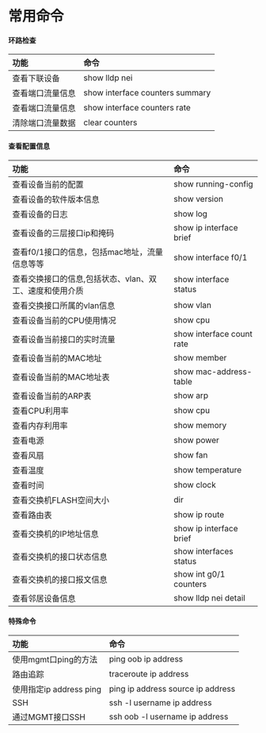# 常用命令



#### 环路检查

| 功能 | 命令 |
| :--- | :--- |
| 查看下联设备 | show lldp nei |
| 查看端口流量信息 | show interface counters summary |
| 查看端口流量信息 | show interface counters rate |
| 清除端口流量数据 | clear counters |

#### 查看配置信息

| 功能 | 命令 |
| :--- | :--- |
| 查看设备当前的配置 | show running-config |
| 查看设备的软件版本信息 | show version |
| 查看设备的日志 | show log |
| 查看设备的三层接口ip和掩码 | show ip interface brief |
| 查看f0/1接口的信息，包括mac地址，流量信息等等 | show interface f0/1 |
| 查看交换接口的信息,包括状态、vlan、双工、速度和使用介质 | show interface status |
| 查看交换接口所属的vlan信息 | show vlan |
| 查看设备当前的CPU使用情况 | show cpu |
| 查看设备当前接口的实时流量 | show interface count rate |
| 查看设备当前的MAC地址 | show member |
| 查看设备当前的MAC地址表 | show mac-address-table |
| 查看设备当前的ARP表 | show arp |
| 查看CPU利用率 | show cpu |
| 查看内存利用率 | show memory |
| 查看电源 | show power |
| 查看风扇 | show fan |
| 查看温度 | show temperature |
| 查看时间 | show clock |
| 查看交换机FLASH空间大小 | dir |
| 查看路由表 | show ip route |
| 查看交换机的IP地址信息 | show ip interface brief |
| 查看交换机的接口状态信息 | show interfaces status |
| 查看交换机的接口报文信息 | show int g0/1 counters |
| 查看邻居设备信息 | show lldp nei detail |

#### 特殊命令

| 功能 | 命令 |
| :--- | :--- |
| 使用mgmt口ping的方法 | ping oob ip address |
| 路由追踪 | traceroute ip address |
| 使用指定ip address ping | ping ip address source ip address |
| SSH | ssh -l username ip address |
| 通过MGMT接口SSH | ssh oob -l username ip address |

